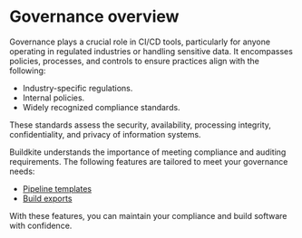 # Governance overview

Governance plays a crucial role in CI/CD tools, particularly for anyone operating in regulated industries or handling sensitive data. It encompasses policies, processes, and controls to ensure practices align with the following:

- Industry-specific regulations.
- Internal policies.
- Widely recognized compliance standards.

These standards assess the security, availability, processing integrity, confidentiality, and privacy of information systems.

Buildkite understands the importance of meeting compliance and auditing requirements. The following features are tailored to meet your governance needs:

- [Pipeline templates](/docs/pipelines/governance/templates)
- [Build exports](/docs/pipelines/governance/build-exports)

With these features, you can maintain your compliance and build software with confidence.
